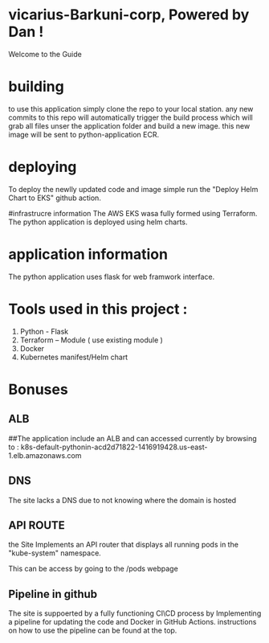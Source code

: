 # vicarius-Barkuni-corp, Powered by Dan !
Welcome to the Guide 

# building 
to use this application simply clone the repo to your local station. 
any new commits to this repo will automatically trigger the build process which will grab all files unser the application folder and build a new image. 
this new image will be sent to python-application ECR. 

# deploying
To deploy the newlly updated code and image simple run the "Deploy Helm Chart to EKS" github action. 

#infrastrucre information
The AWS EKS wasa fully formed using Terraform. 
The python application is deployed using helm charts. 

# application information 
The python application uses flask for web framwork interface.


# Tools used in this project : 

1. Python - Flask
2. Terraform – Module ( use existing module )
3. Docker
4. Kubernetes manifest/Helm chart

# Bonuses
## ALB 
##The application  include an ALB and can accessed currently by browsing to : 
k8s-default-pythonin-acd2d71822-1416919428.us-east-1.elb.amazonaws.com
## DNS
The site lacks a DNS due to not knowing where the domain is hosted 
## API ROUTE 
the Site Implements an API router that displays all running pods in the "kube-system"
namespace.

This can be access by going to the /pods webpage
## Pipeline in github 
The site is suppoerted by a fully functioning CI\CD process by Implementing a pipeline for updating the code and Docker in GitHub Actions.
instructions on how to use the pipeline can be found at the top. 


